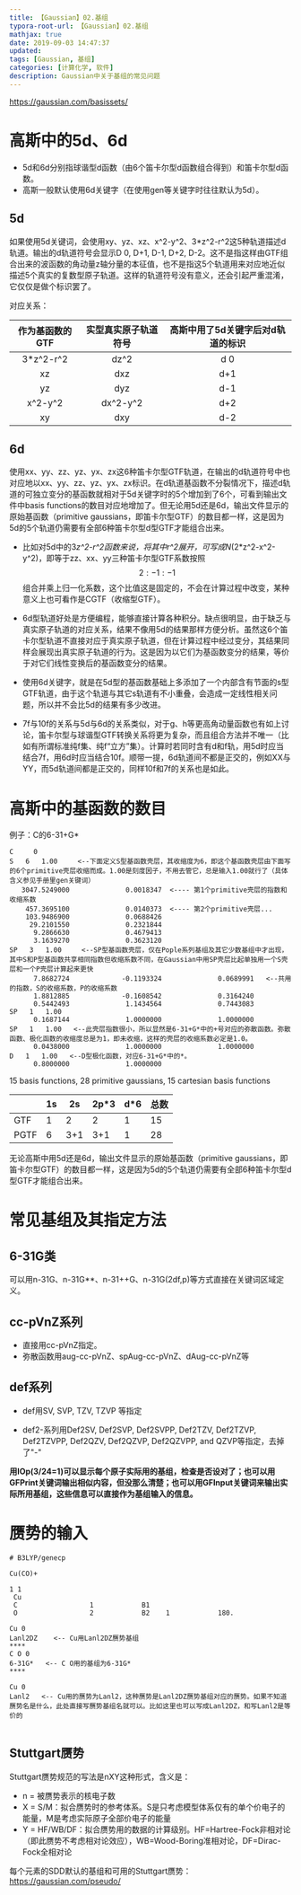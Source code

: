 ```yaml
---
title: 【Gaussian】02.基组
typora-root-url: 【Gaussian】02.基组
mathjax: true
date: 2019-09-03 14:47:37
updated:
tags: [Gaussian, 基组]
categories: [计算化学, 软件]
description: Gaussian中关于基组的常见问题
---
```




https://gaussian.com/basissets/



# 高斯中的5d、6d

- 5d和6d分别指球谐型d函数（由6个笛卡尔型d函数组合得到）和笛卡尔型d函数。
- 高斯一般默认使用6d关键字（在使用gen等关键字时往往默认为5d）。

## 5d

如果使用5d关键词，会使用xy、yz、xz、x^2-y^2、3*z^2-r^2这5种轨道描述d轨道。输出的d轨道符号会显示D 0, D+1, D-1, D+2, D-2。这不是指这样由GTF组合出来的波函数的角动量z轴分量的本征值，也不是指这5个轨道用来对应地近似描述5个真实的复数型原子轨道。这样的轨道符号没有意义，还会引起严重混淆，它仅仅是做个标识罢了。

对应关系：

| 作为基函数的GTF | 实型真实原子轨道符号 | 高斯中用了5d关键字后对d轨道的标识 |
| :-------------: | :------------------: | :-------------------------------: |
|    3*z^2-r^2    |         dz^2         |                d 0                |
|       xz        |         dxz          |                d+1                |
|       yz        |         dyz          |                d-1                |
|     x^2-y^2     |       dx^2-y^2       |                d+2                |
|       xy        |         dxy          |                d-2                |

## 6d

使用xx、yy、zz、yz、yx、zx这6种笛卡尔型GTF轨道，在输出的d轨道符号中也对应地以xx、yy、zz、yz、yx、zx标识。在d轨道基函数不分裂情况下，描述d轨道的可独立变分的基函数就相对于5d关键字时的5个增加到了6个，可看到输出文件中basis functions的数目对应地增加了。但无论用5d还是6d，输出文件显示的原始基函数（primitive gaussians，即笛卡尔型GTF）的数目都一样，这是因为5d的5个轨道仍需要有全部6种笛卡尔型d型GTF才能组合出来。

- 比如对5d中的3*z^2-r^2函数来说，将其中r^2展开，可写成N*(2*z^2-x^2-y^2)，即等于zz、xx、yy三种笛卡尔型GTF系数按照$$2:-1:-1$$组合并乘上归一化系数，这个比值这是固定的，不会在计算过程中改变，某种意义上也可看作是CGTF（收缩型GTF）。
- 6d型轨道好处是方便编程，能够直接计算各种积分。缺点很明显，由于缺乏与真实原子轨道的对应关系，结果不像用5d的结果那样方便分析。虽然这6个笛卡尔型轨道不直接对应于真实原子轨道，但在计算过程中经过变分，其结果同样会展现出真实原子轨道的行为。这是因为以它们为基函数变分的结果，等价于对它们线性变换后的基函数变分的结果。
- 使用6d关键字，就是在5d型的基函数基础上多添加了一个内部含有节面的s型GTF轨道，由于这个轨道与其它s轨道有不小重叠，会造成一定线性相关问题，所以并不会比5d的结果有多少改进。

- 7f与10f的关系与5d与6d的关系类似，对于g、h等更高角动量函数也有如上讨论，笛卡尔型与球谐型GTF转换关系将更为复杂，而且组合方法并不唯一（比如有所谓标准纯f集、纯f“立方”集）。计算时若同时含有d和f轨，用5d时应当结合7f，用6d时应当结合10f。顺带一提，6d轨道间不都是正交的，例如XX与YY，而5d轨道间都是正交的，同样10f和7f的关系也是如此。

# 高斯中的基函数的数目

例子：C的6-31+G*

```
C     0
S   6   1.00     <--下面定义S型基函数壳层，其收缩度为6，即这个基函数壳层由下面写的6个primitive壳层收缩而成。1.00是刻度因子，不用去管它，总是输入1.00就行了（具体含义参见手册里gen关键词）
   3047.5249000              0.0018347  <---- 第1个primitive壳层的指数和收缩系数
    457.3695100              0.0140373  <---- 第2个primitive壳层...
    103.9486900              0.0688426        
     29.2101550              0.2321844        
      9.2866630              0.4679413        
      3.1639270              0.3623120        
SP   3   1.00     <--SP型基函数壳层，仅在Pople系列基组及其它少数基组中才出现，其中S和P型基函数共享相同指数但收缩系数不同，在Gaussian中用SP壳层比起单独用一个S壳层和一个P壳层计算起来更快
      7.8682724             -0.1193324              0.0689991   <--共用的指数，S的收缩系数，P的收缩系数
      1.8812885             -0.1608542              0.3164240        
      0.5442493              1.1434564              0.7443083        
SP   1   1.00
      0.1687144              1.0000000              1.0000000        
SP   1   1.00   <--此壳层指数很小，所以显然是6-31+G*中的+号对应的弥散函数。弥散函数、极化函数的收缩度总是为1，即未收缩，这样的壳层的收缩系数必定是1.0。
      0.0438000              1.0000000              1.0000000        
D   1   1.00   <--D型极化函数，对应6-31+G*中的*。
      0.8000000              1.0000000        
```

15 basis functions,  28 primitive gaussians,  15 cartesian basis functions

|      | 1s   | 2s   | 2p*3 | d*6  | 总数 |
| ---- | ---- | ---- | ---- | ---- | ---- |
| GTF  | 1    | 2    | 2    | 1    | 15   |
| PGTF | 6    | 3+1  | 3+1  | 1    | 28   |

无论高斯中用5d还是6d，输出文件显示的原始基函数（primitive gaussians，即笛卡尔型GTF）的数目都一样，这是因为5d的5个轨道仍需要有全部6种笛卡尔型d型GTF才能组合出来。

# 常见基组及其指定方法

## **6-31G类**

可以用n-31G、n-31G**、n-31++G、n-31G(2df,p)等方式直接在关键词区域定义。

## cc-pVnZ系列

- 直接用cc-pVnZ指定。
- 弥散函数用aug-cc-pVnZ、spAug-cc-pVnZ、dAug-cc-pVnZ等

## def系列

- def用SV, SVP, TZV, TZVP 等指定

- def2-系列用Def2SV, Def2SVP, Def2SVPP, Def2TZV, Def2TZVP, Def2TZVPP, Def2QZV, Def2QZVP, Def2QZVPP, and QZVP等指定，去掉了"-"

  



**用IOp(3/24=1)可以显示每个原子实际用的基组，检查是否设对了；也可以用GFPrint关键词输出相似内容，但没那么清楚；也可以用GFInput关键词来输出实际所用基组，这些信息可以直接作为基组输入的信息。**

# **赝势的输入**





```
# B3LYP/genecp

Cu(CO)+

1 1
 Cu             
 C                  1            B1
 O                  2            B2    1            180.

Cu 0
Lanl2DZ    <-- Cu用Lanl2DZ赝势基组
****
C O 0
6-31G*   <-- C O用的基组为6-31G*
****

Cu 0
Lanl2   <-- Cu用的赝势为Lanl2，这种赝势是Lanl2DZ赝势基组对应的赝势。如果不知道赝势名是什么，此处直接写赝势基组名就可以。比如这里也可以写成Lanl2DZ，和写Lanl2是等价的


```

## Stuttgart赝势

Stuttgart赝势规范的写法是nXY这种形式，含义是：

- n = 被赝势表示的核电子数
- X = S/M：拟合赝势时的参考体系。S是只考虑模型体系仅有的单个价电子的能量，M是考虑实际原子全部价电子的能量
- Y = HF/WB/DF：拟合赝势用的数据的计算级别。HF=Hartree-Fock非相对论（即此赝势不考虑相对论效应），WB=Wood-Boring准相对论，DF=Dirac-Fock全相对论

每个元素的SDD默认的基组和可用的Stuttgart赝势：https://gaussian.com/pseudo/

